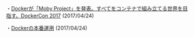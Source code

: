 ・[Dockerが「Moby Project」を発表。すべてをコンテナで組み立てる世界を目指す。DockerCon 2017](http://www.publickey1.jp/blog/17/dockermoby_projectdockercon_2017.html) (2017/04/24)

・[Dockerの本番運用](http://postd.cc/docker-in-production-an-update/) (2017/04/24)

